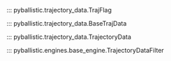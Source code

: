 ::: pyballistic.trajectory_data.TrajFlag

::: pyballistic.trajectory_data.BaseTrajData

::: pyballistic.trajectory_data.TrajectoryData

::: pyballistic.engines.base_engine.TrajectoryDataFilter
